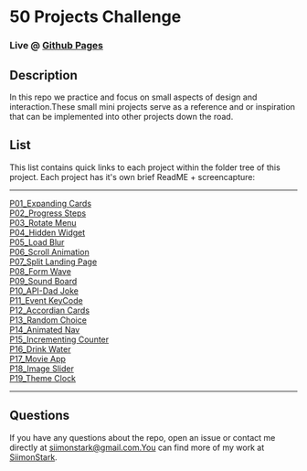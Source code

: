 
# 50 Projects Challenge

### Live @ [Github Pages](https://siimonstark.github.io/50Projects50Days/)

## Description
In this repo we practice and focus on small aspects of design and interaction.These small mini projects serve as a reference and or inspiration that can be implemented into other projects down the road.

## List
This list contains quick links to each project within the folder tree of this project.
Each project has it's own brief ReadME + screencapture:

<hr>

[P01_Expanding Cards](https://github.com/SiimonStark/50Projects50Days/tree/main/P01_Expanding%20Cards)<br>[P02_Progress Steps](https://github.com/SiimonStark/50Projects50Days/tree/main/P02_Progress%20Steps)<br>[P03_Rotate Menu](https://github.com/SiimonStark/50Projects50Days/tree/main/P03_Rotate%20Menu)<br>[P04_Hidden Widget](https://github.com/SiimonStark/50Projects50Days/tree/main/P04_Hidden%20Widget)<br>[P05_Load Blur](https://github.com/SiimonStark/50Projects50Days/tree/main/P05_Load%20Blur)<br>[P06_Scroll Animation](https://github.com/SiimonStark/50Projects50Days/tree/main/P06_Scroll%20Animation)<br>[P07_Split Landing Page](https://github.com/SiimonStark/50Projects50Days/tree/main/P07_Split%20Landing%20Page)<br>[P08_Form Wave](https://github.com/SiimonStark/50Projects50Days/tree/main/P08_Form%20Wave)<br>[P09_Sound Board](https://github.com/SiimonStark/50Projects50Days/tree/main/P09_Sound%20Board)<br>[P10_API-Dad Joke](https://github.com/SiimonStark/50Projects50Days/tree/main/P10_API-Dad%20Joke)<br>[P11_Event KeyCode](https://github.com/SiimonStark/50Projects50Days/tree/main/P11_Event%20KeyCode)<br>[P12_Accordian Cards](https://github.com/SiimonStark/50Projects50Days/tree/main/P12_Accordian%20Cards)<br>[P13_Random Choice](https://github.com/SiimonStark/50Projects50Days/tree/main/P13_Random%20Choice)<br>[P14_Animated Nav](https://github.com/SiimonStark/50Projects50Days/tree/main/P14_Animated%20Nav)<br>[P15_Incrementing Counter](https://github.com/SiimonStark/50Projects50Days/tree/main/P15_Incrementing%20Counter)<br>[P16_Drink Water](https://github.com/SiimonStark/50Projects50Days/tree/main/P16_Drink%20Water)<br>[P17_Movie App](https://github.com/SiimonStark/50Projects50Days/tree/main/P17_Movie%20App)<br>[P18_Image Slider](https://github.com/SiimonStark/50Projects50Days/tree/main/P18_Image%20Slider)<br>[P19_Theme Clock](https://github.com/SiimonStark/50Projects50Days/tree/main/P19_Theme%20Clock)

<hr>

## Questions

If you have any questions about the repo, open an issue or contact me directly at siimonstark@gmail.com.You can find more of my work at [SiimonStark](https://github.com/siimonstark/).

